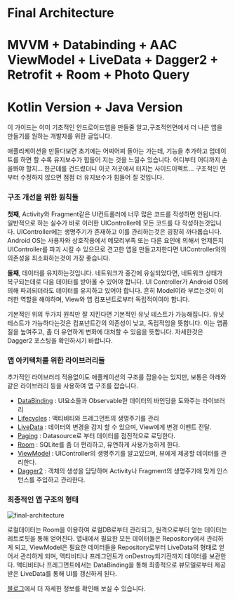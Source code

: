 # Final Architecture
# MVVM + Databinding + AAC ViewModel + LiveData + Dagger2 + Retrofit + Room + Photo Query
# Kotlin Version + Java Version


이 가이드는 이미 기초적인 안드로이드앱을 만들줄 알고,구조적인면에서 더 나은 앱을 만들기를 원하는 개발자를 위한 글입니다.

애플리케이션을 만들다보면 초기에는 어찌어찌 돌아는 가는데, 기능을 추가하고 업데이트를 하면 할 수록 유지보수가 힘들어 지는 것을 느낄수 있습니다. 어디부터 어디까지 손을봐야 할지... 한군데를 건드렸더니 이곳 저곳에서 터지는 사이드이펙트...
구조적인 면부터 수정하지 않으면 점점 더 유지보수가 힘들어 질 것입니다.



### 구조 개선을 위한 원칙들

**첫째**, Activity와 Fragment같은 UI컨트롤러에 너무 많은 코드를 작성하면 안됩니다. 일반적으로 하는 실수가 바로 이러한 UIController에 모든 코드를 다 작성하는것입니다. UIController에는 생명주기가 존재하고 이를 관리하는것은 굉장히 까다롭습니다. Android OS는 사용자와 상호작용에서 메모리부족 또는 다른 요인에 의해서 언제든지 UIController를 파괴 시킬 수 있으므로 견고한 앱을 만들고자한다면 UIController와의 의존성을 최소화하는것이 가장 좋습니다.

**둘째**, 데이터를 유지하는것입니다. 네트워크가 중간에 유실되었다면, 네트워크 상태가 복구되는데로 다음 데이터를 받아올 수 있어야 합니다. UI Controller가 Android OS에 의해 파괴되더라도 데이터를 유지하고 있어야 합니다. 흔히 Model이라 부르는것이 이러한 역할을 해야하며, View와 앱 컴포넌트로부터 독립적이여야 합니다. 

기본적인 위의 두가지 원칙만 잘 지킨다면 기본적인 유닛 테스트가 가능해집니다. 유닛테스트가 가능하다는것은 컴포넌트간의 의존성이 낮고, 독립적임을 뜻합니다. 이는 앱품질을 높여주고, 좀 더 유연하게 변화에 대처할 수 있음을 뜻합니다.  자세한것은 Dagger2 포스팅을 확인하시기 바랍니다.

### 앱 아키텍처를 위한 라이브러리들

추가적인 라이브러리 적용없이도 애플케이션의 구조를 잡을수는 있지만, 보통은 아래와 같은 라이브러리 등을 사용하여 앱 구조를 잡습니다.



- [DataBinding](https://developer.android.com/topic/libraries/data-binding/?hl=ko) : UI요소들과 Observable한 데이터의 바인딩을 도와주는 라이브러리
- [Lifecycles](https://developer.android.com/reference/android/arch/lifecycle/Lifecycle) :  액티비티와 프레그먼트의 생명주기를 관리
- [LiveData](http://www.charlezz.com/?p=363) : 데이터의 변경을 감지 할 수 있으며, View에게 변경 이벤트 전달.
- [Paging](http://www.charlezz.com/?p=484) : Datasource로 부터 데이터를 점진적으로 로딩한다.
- [Room](http://www.charlezz.com/?p=368) : SQLite를 좀 더 편리하고, 유연하게 사용가능하게 한다.
- [ViewModel](http://www.charlezz.com/?p=365) : UIController의 생명주기를 알고있으며, 뷰에게 제공할 데이터를 관리한다.
- [Dagger2](http://www.charlezz.com/?p=428) : 객체의 생성을 담당하며 Activity나 Fragment의 생명주기에 맞게 인스턴스를 주입하고 관리한다.





### 최종적인 앱 구조의 형태


![final-architecture](http://www.charlezz.com/wordpress/wp-content/uploads/2018/08/final-architecture.png)



로컬데이터는 Room을 이용하여 로컬DB로부터 관리되고, 원격으로부터 얻는 데이터는 레트로핏을 통해 얻어진다. 앱내에서 필요한 모든 데이터들은 Repository에서 관리하게 되고, ViewModel은 필요한 데이터들을 Repository로부터 LiveData의 형태로 얻어서 관리하게 되며, 액티비티나 프레그먼트가 onDestroy되기전까지 데이터를 보관한다. 액티비티나 프레그먼트에서는 DataBinding을 통해 최종적으로 뷰모델로부터 제공받은 LiveData를 통해 UI를 갱신하게 된다.


[블로그](http://www.charlezz.com/?p=627)에서 더 자세한 정보를 확인해 보실 수 있습니다.
